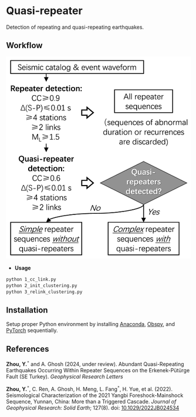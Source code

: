 # Quasi-repeater  
Detection of repeating and quasi-repeating earthquakes.  

## **Workflow**  
![Zhou & Ghosh, (2024)](./doc/Quasi-repeater_workflow.jpg)  

- **Usage** 
```bash
python 1_cc_link.py
python 2_init_clustering.py
python 3_relink_clustering.py
```  

## Installation  
Setup proper Python environment by installing [Anaconda](https://www.anaconda.com/products/individual#Downloads), [Obspy](https://github.com/obspy/obspy/wiki/Installation-via-Anaconda), and [PyTorch](https://pytorch.org/) sequentially.  

## References
**Zhou, Y.**<sup>`*`</sup> and A. Ghosh (2024, under review). Abundant Quasi-Repeating Earthquakes Occurring Within Repeater Sequences on the Erkenek-Pütürge Fault (SE Turkey). *Geophysical Research Letters*  

**Zhou, Y.**<sup>`*`</sup>, C. Ren, A. Ghosh, H. Meng, L. Fang<sup>`*`</sup>, H. Yue, et al. (2022). Seismological Characterization of the 2021 Yangbi Foreshock-Mainshock Sequence, Yunnan, China: More than a Triggered Cascade. *Journal of Geophysical Research: Solid Earth*; 127(8). doi: [10.1029/2022JB024534](https://doi.org/10.1029/2022JB024534)  
